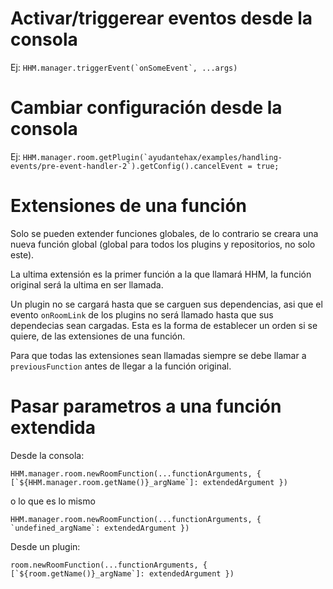 # Activar/triggerear eventos desde la consola

Ej: ```HHM.manager.triggerEvent(`onSomeEvent`, ...args)```

# Cambiar configuración desde la consola

Ej: ```HHM.manager.room.getPlugin(`ayudantehax/examples/handling-events/pre-event-handler-2`).getConfig().cancelEvent = true;```

# Extensiones de una función

Solo se pueden extender funciones globales, de lo contrario se creara una nueva función global (global para todos los plugins y repositorios, no solo este).

La ultima extensión es la primer función a la que llamará HHM, la función original será la ultima en ser llamada.

Un plugin no se cargará hasta que se carguen sus dependencias, asi que el evento ```onRoomLink``` de los plugins no será llamado hasta que sus dependecias sean cargadas. Esta es la forma de establecer un orden si se quiere, de las extensiones de una función.

Para que todas las extensiones sean llamadas siempre se debe llamar a ```previousFunction``` antes de llegar a la función original.

# Pasar parametros a una función extendida

Desde la consola: 
```
HHM.manager.room.newRoomFunction(...functionArguments, { [`${HHM.manager.room.getName()}_argName`]: extendedArgument })
```
o lo que es lo mismo 
```
HHM.manager.room.newRoomFunction(...functionArguments, { `undefined_argName`: extendedArgument })
```

Desde un plugin: 
```
room.newRoomFunction(...functionArguments, { [`${room.getName()}_argName`]: extendedArgument })
```
